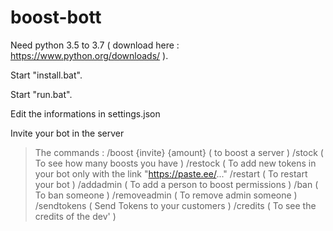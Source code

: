 # boost-bott
Need python 3.5 to 3.7 ( download here : https://www.python.org/downloads/ ).

Start "install.bat".

Start "run.bat".

Edit the informations in settings.json

Invite your bot in the server

> The commands :
/boost {invite} {amount} ( to boost a server )
/stock ( To see how many boosts you have )
/restock ( To add new tokens in your bot only with the link "https://paste.ee/..."
/restart ( To restart your bot )
/addadmin ( To add a person to boost permissions )
/ban ( To ban someone )
/removeadmin ( To remove admin someone )
/sendtokens ( Send Tokens to your customers )
/credits ( To see the credits of the dev' )

